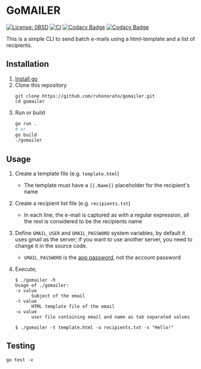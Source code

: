 # GoMAILER

[![License: 0BSD](https://img.shields.io/badge/license-0BSD-informational)](https://opensource.org/licenses/0BSD)
[![CI](https://github.com/rvhonorato/gomailer/actions/workflows/unittest.yml/badge.svg)](https://github.com/rvhonorato/gomailer/actions/workflows/unittest.yml)
[![Codacy Badge](https://app.codacy.com/project/badge/Grade/53caceaf22504b2c8020ca62a6d45367)](https://www.codacy.com/gh/rvhonorato/gomailer/dashboard?utm_source=github.com&utm_medium=referral&utm_content=rvhonorato/gomailer&utm_campaign=Badge_Grade)
[![Codacy Badge](https://app.codacy.com/project/badge/Coverage/53caceaf22504b2c8020ca62a6d45367)](https://www.codacy.com/gh/rvhonorato/gomailer/dashboard?utm_source=github.com&utm_medium=referral&utm_content=rvhonorato/gomailer&utm_campaign=Badge_Coverage)

This is a simple CLI to send batch e-mails using a html-template and a list of recipients.

## Installation

1.  [Install go](https://go.dev/doc/install)
2.  Clone this repository
    ```text
    git clone https://github.com/rvhonorato/gomailer.git
    cd gomailer
    ```
3.  Run or build
    ```bash
    go run .
    # or
    go build
    ./gomailer
    ```

## Usage

1.  Create a template file (e.g. `template.html`)

    - The template must have a `{{.Name}}` placeholder for the recipient's name

2.  Create a recipient list file (e.g. `recipients.txt`)

    - In each line, the e-mail is captured as with a regular expression, all the rest is considered to be the recipients name

3.  Define `GMAIL_USER` and `GMAIL_PASSWORD` system variables, by default it uses gmail as the server; if you want to use another server, you need to change it in the source code.

    - `GMAIL_PASSWORD` is the [app password](https://support.google.com/accounts/answer/185833?hl=en), not the account password

4.  Execute;

    ```text
    $ ./gomailer -h
    Usage of ./gomailer:
    -s value
          Subject of the email
    -t value
          HTML template file of the email
    -u value
          user file containing email and name as tab separated values

    $ ./gomailer -t template.html -u recipients.txt -s "Hello!"
    ```

## Testing

```text
go test -v
```
